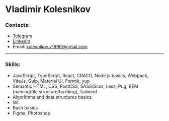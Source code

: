 # Vladimir Kolesnikov

### Contacts:
* [Telegram](https://t.me/ithrforu)
* [Linkedin](https://www.linkedin.com/in/ithrforu/)
* Email: kolesnikov.v1996@gmail.com

---

### Skills:
* JavaScript, TypeScript, React, CRACO, Node.js basics, Webpack, ViteJs, Gulp, Material UI, Formik, yup
* Semantic HTML, CSS, PostCSS, SASS/Scss, Less, Pug, BEM (naming/file structure/building), Tailwind
* Algorithms and data structures basics
* Git
* Bash basics
* Figma, Photoshop
